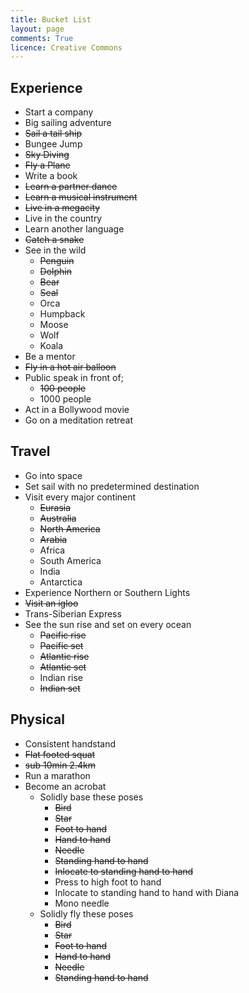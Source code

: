 ```yaml
---
title: Bucket List
layout: page
comments: True
licence: Creative Commons
---
```


## Experience

* Start a company
* Big sailing adventure
* ~~Sail a tail ship~~
* Bungee Jump
* ~~Sky Diving~~
* ~~Fly a Plane~~
* Write a book
* ~~Learn a partner dance~~
* ~~Learn a musical instrument~~
* ~~Live in a megacity~~
* Live in the country
* Learn another language
* ~~Catch a snake~~
* See in the wild
  * ~~Penguin~~
  * ~~Dolphin~~
  * ~~Bear~~
  * ~~Seal~~
  * Orca
  * Humpback
  * Moose
  * Wolf
  * Koala
* Be a mentor
* ~~Fly in a hot air balloon~~
* Public speak in front of;
  * ~~100 people~~
  * 1000 people
* Act in a Bollywood movie
* Go on a meditation retreat


## Travel

* Go into space
* Set sail with no predetermined destination
* Visit every major continent
  * ~~Eurasia~~
  * ~~Australia~~
  * ~~North America~~
  * ~~Arabia~~
  * Africa
  * South America
  * India
  * Antarctica
* Experience Northern or Southern Lights
* ~~Visit an igloo~~
* Trans-Siberian Express
* See the sun rise and set on every ocean
  * ~~Pacific rise~~
  * ~~Pacific set~~
  * ~~Atlantic rise~~
  * ~~Atlantic set~~
  * Indian rise
  * ~~Indian set~~


## Physical

* Consistent handstand
* ~~Flat footed squat~~
* ~~sub 10min 2.4km~~
* Run a marathon
* Become an acrobat
  * Solidly base these poses
    * ~~Bird~~
    * ~~Star~~
    * ~~Foot to hand~~
    * ~~Hand to hand~~
    * ~~Needle~~
    * ~~Standing hand to hand~~
    * ~~Inlocate to standing hand to hand~~
    * Press to high foot to hand
    * Inlocate to standing hand to hand with Diana
    * Mono needle
  * Solidly fly these poses
    * ~~Bird~~
    * ~~Star~~
    * ~~Foot to hand~~
    * ~~Hand to hand~~
    * ~~Needle~~
    * ~~Standing hand to hand~~
